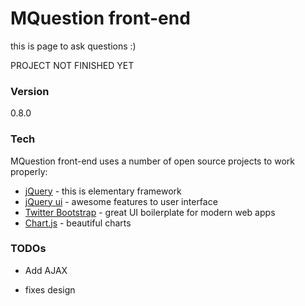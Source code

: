 # MQuestion front-end

this is page to ask questions :)

PROJECT NOT FINISHED YET

### Version
0.8.0

### Tech

MQuestion front-end uses a number of open source projects to work properly:

* [jQuery] - this is elementary framework
* [jQuery ui] - awesome features to user interface
* [Twitter Bootstrap] - great UI boilerplate for modern web apps
* [Chart.js] - beautiful charts

### TODOs

 - Add AJAX
 - fixes design

    [Twitter Bootstrap]: <http://twitter.github.com/bootstrap/>	
    [jQuery]: <http://jquery.com>	
    [jQuery ui]: <http://jqueryui.com>	
    [Chart.js]: <http://www.chartjs.org>